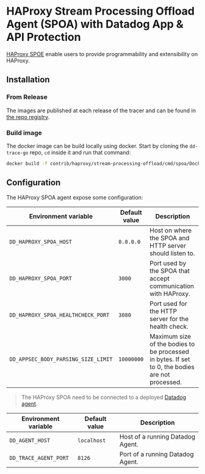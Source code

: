# HAProxy Stream Processing Offload Agent (SPOA) with Datadog App & API Protection

[HAProxy SPOE](https://www.haproxy.com/blog/extending-haproxy-with-the-stream-processing-offload-engine) enable users to provide programmability and extensibility on HAProxy.

## Installation

### From Release

The images are published at each release of the tracer and can be found in [the repo registry](https://github.com/DataDog/dd-trace-go/pkgs/container/dd-trace-go%2Fhaproxy-spoa).

### Build image

The docker image can be build locally using docker. Start by cloning the `dd-trace-go` repo, `cd` inside it and run that command:
```sh
docker build -f contrib/haproxy/stream-processing-offload/cmd/spoa/Dockerfile -t datadog/dd-trace-go/haproxy-spoa:local .
```

## Configuration

The HAProxy SPOA agent expose some configuration:

| Environment variable                | Default value | Description                                                                                     |
|-------------------------------------|---------------|-------------------------------------------------------------------------------------------------|
| `DD_HAPROXY_SPOA_HOST`              | `0.0.0.0`     | Host on where the SPOA and HTTP server should listen to.                                        |
| `DD_HAPROXY_SPOA_PORT`              | `3000`        | Port used by the SPOA that accept communication with HAProxy.                                   |
| `DD_HAPROXY_SPOA_HEALTHCHECK_PORT`  | `3080`        | Port used for the HTTP server for the health check.                                             |
| `DD_APPSEC_BODY_PARSING_SIZE_LIMIT` | `10000000`    | Maximum size of the bodies to be processed in bytes. If set to 0, the bodies are not processed. |

> The HAProxy SPOA need to be connected to a deployed [Datadog agent](https://docs.datadoghq.com/agent).

| Environment variable  | Default value | Description                      |
|-----------------------|---------------|----------------------------------|
| `DD_AGENT_HOST`       | `localhost`   | Host of a running Datadog Agent. |
| `DD_TRACE_AGENT_PORT` | `8126`        | Port of a running Datadog Agent. |
